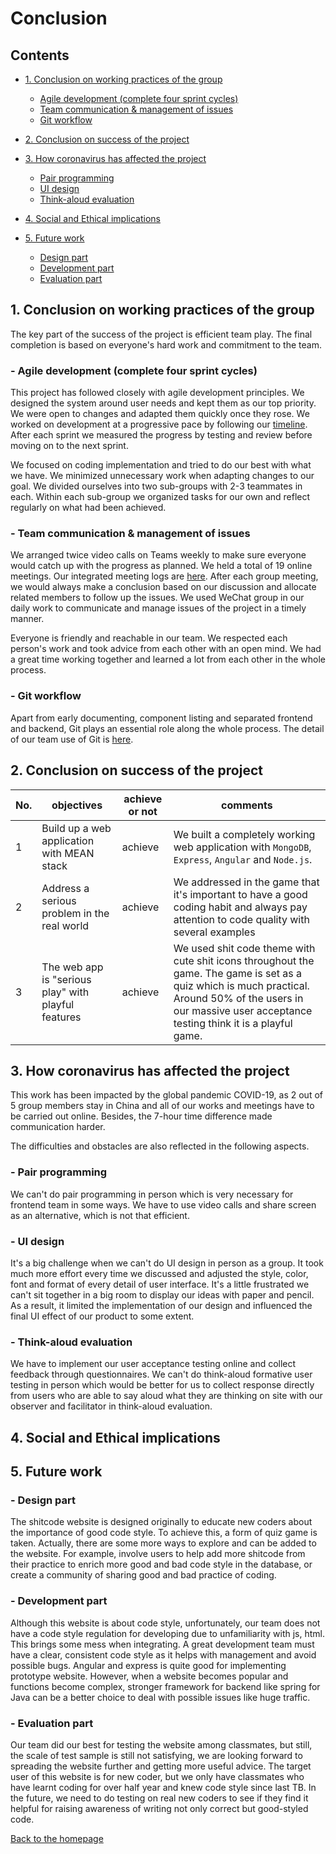 # Conclusion

## Contents

* [1. Conclusion on working practices of the group](#_1)
    * [Agile development (complete four sprint cycles)](#_1.1)
    * [Team communication & management of issues](#_1.2)
    * [Git workflow](#_1.3)

* [2. Conclusion on success of the project](#_2)

* [3. How coronavirus has affected the project](#_3)
    * [Pair programming](#_3.1)
    * [UI design](#_3.2)
    * [Think-aloud evaluation](#_3.3)
    
* [4. Social and Ethical implications](#_4)

* [5. Future work](#_5)
    * [Design part](#_5.1)
    * [Development part](#_5.2)
    * [Evaluation part](#_5.3)
    
<a name="_1"></a>
## 1. Conclusion on working practices of the group

The key part of the success of the project is efficient team play. The final completion is based on everyone's hard work and commitment to the team.

<a name="_1.1"></a>
### - Agile development (complete four sprint cycles)
This project has followed closely with agile development principles. We designed the system around user needs and kept them as our top priority. We were open to changes and adapted them quickly once they rose. We worked on development at a progressive pace by following our [timeline](../Sprints/README.md/#_s2). After each sprint we measured the progress by testing and review before moving on to the next sprint. 

We focused on coding implementation and tried to do our best with what we have. We minimized unnecessary work when adapting changes to our goal. We divided ourselves into two sub-groups with 2-3 teammates in each. Within each sub-group we organized tasks for our own and reflect regularly on what had been achieved.

<a name="_1.2"></a>
### - Team communication & management of issues
We arranged twice video calls on Teams weekly to make sure everyone would catch up with the progress as planned. We held a total of 19 online meetings. Our integrated meeting logs are [here](../Sprints/meeting_log/README.md). After each group meeting, we would always make a conclusion based on our discussion and allocate related members to follow up the issues. We used WeChat group in our daily work to communicate and manage issues of the project in a timely manner.

Everyone is friendly and reachable in our team. We respected each person's work and took advice from each other with an open mind. We had a great time working together and learned a lot from each other in the whole process. 

<a name="_1.3"></a>
### - Git workflow
Apart from early documenting, component listing and separated frontend and backend, Git plays an essential role along the whole process. The detail of our team use of Git is [here](../Sprints/README.md/#_git).


<a name="_2"></a>
## 2. Conclusion on success of the project

| No. | objectives | achieve or not | comments |
| --- | ---------- | -------------- | -------- |
| 1 | Build up a web application with MEAN stack | achieve | We built a completely working web application with `MongoDB`, `Express`, `Angular` and `Node.js`. |
| 2 | Address a serious problem in the real world | achieve | We addressed in the game that it's important to have a good coding habit and always pay attention to code quality with several examples | 
| 3 | The web app is "serious play" with playful features | achieve | We used shit code theme with cute shit icons throughout the game. The game is set as a quiz which is much practical. Around 50% of the users in our massive user acceptance testing think it is a playful game. |

<a name="_3"></a>
## 3. How coronavirus has affected the project

This work has been impacted by the global pandemic COVID-19, as 2 out of 5 group members stay in China and all of our works and meetings have to be carried out online. Besides, the 7-hour time difference made communication harder. 

The difficulties and obstacles are also reflected in the following aspects.

<a name="_3.1"></a>
### - Pair programming
We can't do pair programming in person which is very necessary for frontend team in some ways. We have to use video calls and share screen as an alternative, which is not that efficient.

<a name="_3.2"></a>
### - UI design
It's a big challenge when we can't do UI design in person as a group. It took much more effort every time we discussed and adjusted the style, color, font and format of every detail of user interface. It's a little frustrated we can't sit together in a big room to display our ideas with paper and pencil. As a result, it limited the implementation of our design and influenced the final UI effect of our product to some extent.

<a name="_3.3"></a>
### - Think-aloud evaluation
We have to implement our user acceptance testing online and collect feedback through questionnaires. We can't do think-aloud formative user testing in person which would be better for us to collect response directly from users who are able to say aloud what they are thinking on site with our observer and facilitator in think-aloud evaluation.

<a name="_4"></a>
## 4. Social and Ethical implications




<a name="_5"></a>
## 5. Future work

<a name="_5.1"></a>
### - Design part
The shitcode website is designed originally to educate new coders about the importance of good code style. To achieve this, a form of quiz game is taken. Actually, there are some more ways to explore and can be added to the website. For example, involve users to help add more shitcode from their practice to enrich more good and bad code style in the database, or create a community of sharing good and bad practice of coding.

<a name="_5.2"></a>
### - Development part
Although this website is about code style, unfortunately, our team does not have a code style regulation for developing due to unfamiliarity with js, html. This brings some mess when integrating. A great development team must have a clear, consistent code style as it helps with management and avoid possible bugs.
Angular and express is quite good for implementing prototype website. However, when a website becomes popular and functions become complex, stronger framework for backend like spring for Java can be a better choice to deal with possible issues like huge traffic.

<a name="_5.3"></a>
### - Evaluation part
Our team did our best for testing the website among classmates, but still, the scale of test sample is still not satisfying, we are looking forward to spreading the website further and getting more useful advice.
The target user of this website is for new coder, but we only have classmates who have learnt coding for over half year and knew code style since last TB. In the future, we need to do testing on real new coders to see if they find it helpful for raising awareness of writing not only correct but good-styled code.


[Back to the homepage](../../README.md)
